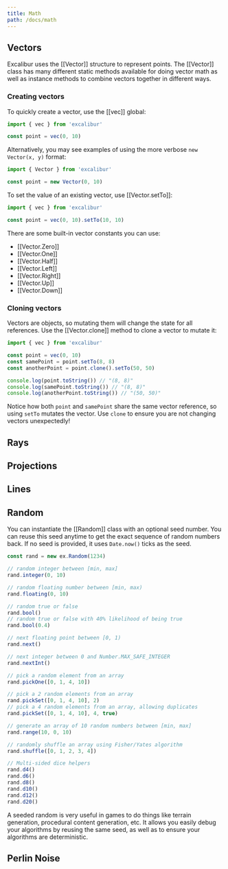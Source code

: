 ```yaml
---
title: Math
path: /docs/math
---
```


## Vectors

Excalibur uses the [[Vector]] structure to represent points. The [[Vector]] class has many different static methods available for doing vector math as well as instance methods to combine vectors together in different ways.

### Creating vectors

To quickly create a vector, use the [[vec]] global:

```ts
import { vec } from 'excalibur'

const point = vec(0, 10)
```

Alternatively, you may see examples of using the more verbose `new Vector(x, y)` format:

```ts
import { Vector } from 'excalibur'

const point = new Vector(0, 10)
```

To set the value of an existing vector, use [[Vector.setTo]]:

```ts
import { vec } from 'excalibur'

const point = vec(0, 10).setTo(10, 10)
```

There are some built-in vector constants you can use:

- [[Vector.Zero]]
- [[Vector.One]]
- [[Vector.Half]]
- [[Vector.Left]]
- [[Vector.Right]]
- [[Vector.Up]]
- [[Vector.Down]]

### Cloning vectors

Vectors are objects, so mutating them will change the state for all references. Use the [[Vector.clone]] method to clone a vector to mutate it:

```ts
import { vec } from 'excalibur'

const point = vec(0, 10)
const samePoint = point.setTo(8, 8)
const anotherPoint = point.clone().setTo(50, 50)

console.log(point.toString()) // "(8, 8)"
console.log(samePoint.toString()) // "(8, 8)"
console.log(anotherPoint.toString()) // "(50, 50)"
```

Notice how both `point` and `samePoint` share the same vector reference, so using `setTo` mutates the vector. Use `clone` to ensure you are not changing vectors unexpectedly!

## Rays

## Projections

## Lines

## Random

You can instantiate the [[Random]] class with an optional seed number. You can
reuse this seed anytime to get the exact sequence of random numbers back. If no
seed is provided, it uses `Date.now()` ticks as the seed.

```ts
const rand = new ex.Random(1234)

// random integer between [min, max]
rand.integer(0, 10)

// random floating number between [min, max)
rand.floating(0, 10)

// random true or false
rand.bool()
// random true or false with 40% likelihood of being true
rand.bool(0.4)

// next floating point between [0, 1)
rand.next()

// next integer between 0 and Number.MAX_SAFE_INTEGER
rand.nextInt()

// pick a random element from an array
rand.pickOne([0, 1, 4, 10])

// pick a 2 random elements from an array
rand.pickSet([0, 1, 4, 10], 2)
// pick a 4 random elements from an array, allowing duplicates
rand.pickSet([0, 1, 4, 10], 4, true)

// generate an array of 10 random numbers between [min, max]
rand.range(10, 0, 10)

// randomly shuffle an array using Fisher/Yates algorithm
rand.shuffle([0, 1, 2, 3, 4])

// Multi-sided dice helpers
rand.d4()
rand.d6()
rand.d8()
rand.d10()
rand.d12()
rand.d20()
```

A seeded random is very useful in games to do things like terrain generation, procedural
content generation, etc. It allows you easily debug your algorithms by reusing
the same seed, as well as to ensure your algorithms are deterministic.

## Perlin Noise
